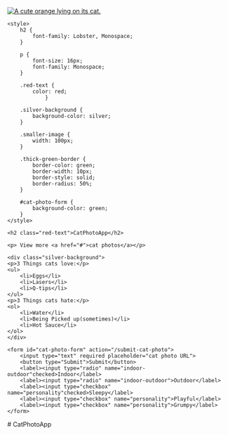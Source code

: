 
<!doctype>
<html>
<head>
	<title>CatPhotoApp</title>
</head>
<body>
	<a href="#"> <img class="smaller image thick-green-border" src="https://bit.ly/fcc-relaxing-cat" alt="A cute orange lying on its cat."></a>
	
	<style>
		h2 {
			font-family: Lobster, Monospace;
		}

		p {
			font-size: 16px;
			font-family: Monospace;
		}
		
		.red-text {
			color: red;
                }
		
		.silver-background {
			background-color: silver;
		}
		
		.smaller-image {
			width: 100px;
		}
		
		.thick-green-border {
			border-color: green;
			border-width: 10px;
			border-style: solid;
			border-radius: 50%;
		}
		
		#cat-photo-form {
			background-color: green;
		}
	</style>

	<h2 class="red-text">CatPhotoApp</h2>
	
	<p> View more <a href="#">cat photos</a></p>
	
	<div class="silver-background">
	<p>3 Things cats love:</p>
	<ul>
		<li>Eggs</li>
		<li>Lasers</li>
		<li>Q-tips</li>
	</ul>
	<p>3 Things cats hate:</p>
	<ol> 
		<li>Water</li>
		<li>Being Picked up(sometimes)</li>
		<li>Hot Sauce</li>
	</ol>
	</div>
	
	<form id="cat-photo-form" action="/submit-cat-photo"> 
		<input type="text" required placeholder="cat photo URL">
		<button type="Submit">Submit</button>	
		<label><input type="radio" name="indoor-outdoor"checked>Indoor</label>
		<label><input type="radio" name="indoor-outdoor">Outdoor</label>
		<label><input type="checkbox" name="personality"checked>Sleepy</label>
		<label><input type="checkbox" name="personality">Playful</label>
		<label><input type="checkbox" name="personality">Grumpy</label>
	</form>
	
</body>
</html># CatPhotoApp


